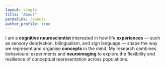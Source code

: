 ```yaml
---
layout: single
title: "About"
permalink: /about/
author_profile: true
---
```

I am a **cognitive neuroscientist** interested in how life **experiences** — such as sensory deprivation, bilingualism, and sign language — shape the way we represent and organise **concepts** in the mind. My research combines behavioural experiments and **neuroimaging** to explore the flexibility and resilience of conceptual representation across populations.  

